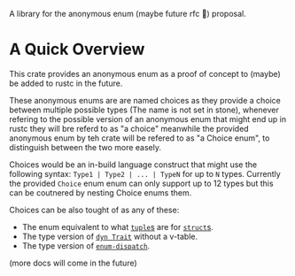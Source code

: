 A library for the anonymous enum (maybe future rfc 🤞) proposal.

# A Quick Overview
This crate provides an anonymous enum
as a proof of concept to (maybe) be added
to rustc in the future.

These anonymous enums are are named choices as they
provide a choice between multiple possible types
(The name is not set in stone), whenever refering to the possible
version of an anonymous enum that might end up in rustc they will bre referd to
as "a choice" meanwhile the provided anonymous enum by teh crate will be refered
to as "a Choice enum", to distinguish between the two more easely.

Choices would be an in-build language construct that might use the following syntax:
`Type1 | Type2 | ... | TypeN` for up to `N` types.
Currently the provided `Choice` enum
enum can only support up to 12 types but this can be coutnered by nesting Choice enums them.

Choices can be also tought of as any of these:
- The enum equivalent to what [`tuple`s](https://doc.rust-lang.org/rust-by-example/primitives/tuples.html) are for [`struct`s](https://doc.rust-lang.org/rust-by-example/custom_types/structs.html).
- The type version of [`dyn Trait`](https://quinedot.github.io/rust-learning/dyn-trait.html) without a v-table.
- The type version of [`enum-dispatch`](https://docs.rs/enum_dispatch/latest/enum_dispatch/index.html).

(more docs will come in the future)
